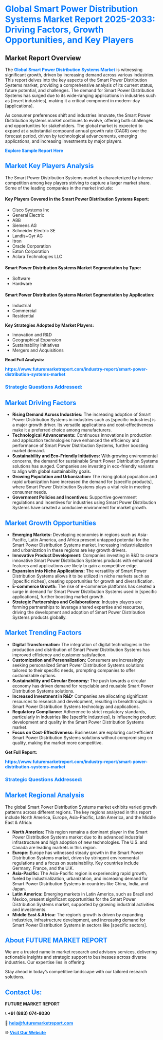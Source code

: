 <h1 style="color: #007BFF;">Global Smart Power Distribution Systems Market Report 2025-2033: Driving Factors, Growth Opportunities, and Key Players</h1>

<section id="overview">
<h2>Market Report Overview</h2>
<p>The <a href="https://www.futuremarketreport.com/industry-report/smart-power-distribution-systems-market" style="color: #007BFF; text-decoration: none;"><strong>Global Smart Power Distribution Systems Market</strong></a> is witnessing significant growth, driven by increasing demand across various industries. This report delves into the key aspects of the Smart Power Distribution Systems market, providing a comprehensive analysis of its current status, future potential, and challenges. The demand for Smart Power Distribution Systems has surged due to its wide-ranging applications in industries such as [insert industries], making it a critical component in modern-day [applications].</p>
<p>As consumer preferences shift and industries innovate, the Smart Power Distribution Systems market continues to evolve, offering both challenges and opportunities for stakeholders. The global market is expected to expand at a substantial compound annual growth rate (CAGR) over the forecast period, driven by technological advancements, emerging applications, and increasing investments by major players.</p>
</section>

<section id="overview">
<p><a href="https://www.futuremarketreport.com/request-sample/reportId=85196" style="color: #007BFF; text-decoration: none;"><strong>Explore Sample Report Here</strong></a></p>
</section>

<section id="key-players">
<h2 style="color: #007BFF;">Market Key Players Analysis</h2>
<p>The Smart Power Distribution Systems market is characterized by intense competition among key players striving to capture a larger market share. Some of the leading companies in the market include:</p>
<h4>Key Players Covered in the Smart Power Distribution Systems Report:</h4>
<ul><li>Cisco Systems Inc</li><li>General Electric</li><li>ABB</li><li>Siemens AG</li><li>Schneider Electric SE</li><li>Landis+Gyr AG</li><li>Itron</li><li>Oracle Corporation</li><li>Eaton Corporation</li><li>Aclara Technologies LLC</li></ul>
<h4>Smart Power Distribution Systems Market Segmentation by Type:</h4>
<ul><li>Software</li><li>Hardware</li></ul>

<h4>Smart Power Distribution Systems Market Segmentation by Application:</h4>
<ul><li>Industrial</li><li>Commercial</li><li>Residential</li></ul>
<p><strong>Key Strategies Adopted by Market Players:</strong></p>
<ul>
<li>Innovation and R&D</li>
<li>Geographical Expansion</li>
<li>Sustainability Initiatives</li>
<li>Mergers and Acquisitions</li>
</ul>
</section>

<section>
<p><strong>Read Full Analysis: </strong></p><a href="https://www.futuremarketreport.com/industry-report/smart-power-distribution-systems-market" style="color: #007BFF; text-decoration: none;"><strong>https://www.futuremarketreport.com/industry-report/smart-power-distribution-systems-market</strong></a>
<h3 style="color: #007BFF;">Strategic Questions Addressed:</h3>
</section>

<section id="driving-factors">
<h2 style="color: #007BFF;">Market Driving Factors</h2>
<ul>
<li><strong>Rising Demand Across Industries:</strong> The increasing adoption of Smart Power Distribution Systems in industries such as [specific industries] is a major growth driver. Its versatile applications and cost-effectiveness make it a preferred choice among manufacturers.</li>
<li><strong>Technological Advancements:</strong> Continuous innovations in production and application technologies have enhanced the efficiency and performance of Smart Power Distribution Systems, further boosting market demand.</li>
<li><strong>Sustainability and Eco-Friendly Initiatives:</strong> With growing environmental concerns, the demand for sustainable Smart Power Distribution Systems solutions has surged. Companies are investing in eco-friendly variants to align with global sustainability goals.</li>
<li><strong>Growing Population and Urbanization:</strong> The rising global population and rapid urbanization have increased the demand for [specific products], where Smart Power Distribution Systems plays a vital role in meeting consumer needs.</li>
<li><strong>Government Policies and Incentives:</strong> Supportive government regulations and incentives for industries using Smart Power Distribution Systems have created a conducive environment for market growth.</li>
</ul>
</section>

<section id="growth-opportunities">
<h2 style="color: #007BFF;">Market Growth Opportunities</h2>
<ul>
<li><strong>Emerging Markets:</strong> Developing economies in regions such as Asia-Pacific, Latin America, and Africa present untapped potential for the Smart Power Distribution Systems market. Increasing industrialization and urbanization in these regions are key growth drivers.</li>
<li><strong>Innovative Product Development:</strong> Companies investing in R&D to create innovative Smart Power Distribution Systems products with enhanced features and applications are likely to gain a competitive edge.</li>
<li><strong>Expansion into Niche Applications:</strong> The versatility of Smart Power Distribution Systems allows it to be utilized in niche markets such as [specific niches], creating opportunities for growth and diversification.</li>
<li><strong>E-commerce Growth:</strong> The rise of e-commerce platforms has created a surge in demand for Smart Power Distribution Systems used in [specific applications], further boosting market growth.</li>
<li><strong>Strategic Partnerships and Collaborations:</strong> Industry players are forming partnerships to leverage shared expertise and resources, driving the development and adoption of Smart Power Distribution Systems products globally.</li>
</ul>
</section>

<section id="trending-factors">
<h2 style="color: #007BFF;">Market Trending Factors</h2>
<ul>
<li><strong>Digital Transformation:</strong> The integration of digital technologies in the production and distribution of Smart Power Distribution Systems has improved efficiency and customer satisfaction.</li>
<li><strong>Customization and Personalization:</strong> Consumers are increasingly seeking personalized Smart Power Distribution Systems solutions tailored to their specific needs, prompting companies to offer customizable options.</li>
<li><strong>Sustainability and Circular Economy:</strong> The push towards a circular economy has driven demand for recyclable and reusable Smart Power Distribution Systems solutions.</li>
<li><strong>Increased Investment in R&D:</strong> Companies are allocating significant resources to research and development, resulting in breakthroughs in Smart Power Distribution Systems technology and applications.</li>
<li><strong>Regulatory Compliance:</strong> Adherence to strict regulatory standards, particularly in industries like [specific industries], is influencing product development and quality in the Smart Power Distribution Systems market.</li>
<li><strong>Focus on Cost-Effectiveness:</strong> Businesses are exploring cost-efficient Smart Power Distribution Systems solutions without compromising on quality, making the market more competitive.</li>
</ul>
</section>

<section>
<p><strong>Get Full Report: </strong></p><a href="https://www.futuremarketreport.com/industry-report/smart-power-distribution-systems-market" style="color: #007BFF; text-decoration: none;"><strong>https://www.futuremarketreport.com/industry-report/smart-power-distribution-systems-market</strong></a>
<h3 style="color: #007BFF;">Strategic Questions Addressed:</h3>
</section>


<section id="regional-analysis">
<h2 style="color: #007BFF;">Market Regional Analysis</h2>
<p>The global Smart Power Distribution Systems market exhibits varied growth patterns across different regions. The key regions analyzed in this report include North America, Europe, Asia-Pacific, Latin America, and the Middle East & Africa:</p>
<ul>
<li><strong>North America:</strong> This region remains a dominant player in the Smart Power Distribution Systems market due to its advanced industrial infrastructure and high adoption of new technologies. The U.S. and Canada are leading markets in this region.</li>
<li><strong>Europe:</strong> Europe has witnessed steady growth in the Smart Power Distribution Systems market, driven by stringent environmental regulations and a focus on sustainability. Key countries include Germany, France, and the U.K.</li>
<li><strong>Asia-Pacific:</strong> The Asia-Pacific region is experiencing rapid growth, fueled by industrialization, urbanization, and increasing demand for Smart Power Distribution Systems in countries like China, India, and Japan.</li>
<li><strong>Latin America:</strong> Emerging markets in Latin America, such as Brazil and Mexico, present significant opportunities for the Smart Power Distribution Systems market, supported by growing industrial activities and investments.</li>
<li><strong>Middle East & Africa:</strong> The region’s growth is driven by expanding industries, infrastructure development, and increasing demand for Smart Power Distribution Systems in sectors like [specific sectors].</li>
</ul>
</section>

<footer>
<h2 style="color: #007BFF;">About FUTURE MARKET REPORT</h2>
<p>We are a trusted name in market research and advisory services, delivering actionable insights and strategic support to businesses across diverse industries. Our expertise lies in offering:</p>

<p>Stay ahead in today’s competitive landscape with our tailored research solutions.</p>

<h2 style="color: #007BFF;">Contact Us:</h2>
<p><strong>FUTURE MARKET REPORT</strong></p>
<p>📞 <strong>+91 (883) 074-8030</strong></p>
<p>📧 <strong><a href="mailto:help@futuremarketreport.com" style="color: #007BFF;">help@futuremarketreport.com</a></strong></p>
<p>🌐 <strong><a href="https://www.futuremarketreport.com/" style="color: #007BFF;">Visit Our Website</a></strong></p>
</footer>